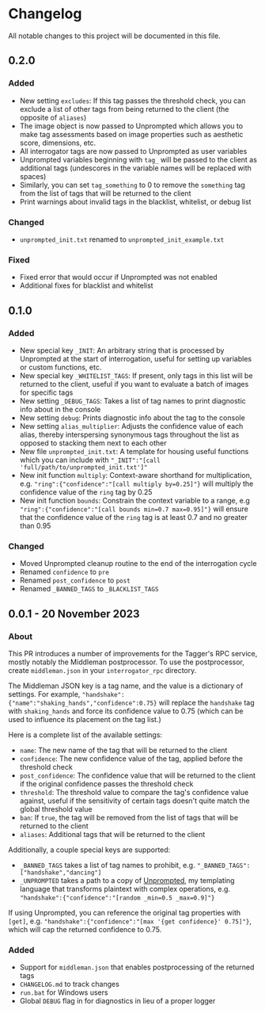 # Changelog
All notable changes to this project will be documented in this file.

## 0.2.0
### Added
- New setting `excludes`: If this tag passes the threshold check, you can exclude a list of other tags from being returned to the client (the opposite of `aliases`)
- The image object is now passed to Unprompted which allows you to make tag assessments based on image properties such as aesthetic score, dimensions, etc.
- All interrogator tags are now passed to Unprompted as user variables
- Unprompted variables beginning with `tag_` will be passed to the client as additional tags (undescores in the variable names will be replaced with spaces)
- Similarly, you can set `tag_something` to 0 to remove the `something` tag from the list of tags that will be returned to the client
- Print warnings about invalid tags in the blacklist, whitelist, or debug list

### Changed
- `unprompted_init.txt` renamed to `unprompted_init_example.txt`

### Fixed
- Fixed error that would occur if Unprompted was not enabled
- Additional fixes for blacklist and whitelist

## 0.1.0
### Added
- New special key `_INIT`: An arbitrary string that is processed by Unprompted at the start of interrogation, useful for setting up variables or custom functions, etc.
- New special key `_WHITELIST_TAGS`: If present, only tags in this list will be returned to the client, useful if you want to evaluate a batch of images for specific tags
- New setting `_DEBUG_TAGS`: Takes a list of tag names to print diagnostic info about in the console
- New setting `debug`: Prints diagnostic info about the tag to the console
- New setting `alias_multiplier`: Adjusts the confidence value of each alias, thereby interspersing synonymous tags throughout the list as opposed to stacking them next to each other
- New file `unprompted_init.txt`: A template for housing useful functions which you can include with `"_INIT":"[call 'full/path/to/unprompted_init.txt']"`
- New init function `multiply`: Context-aware shorthand for multiplication, e.g. `"ring":{"confidence":"[call multiply by=0.25]"}` will multiply the confidence value of the `ring` tag by 0.25
- New init function `bounds`: Constrain the context variable to a range, e.g `"ring":{"confidence":"[call bounds min=0.7 max=0.95]"}` will ensure that the confidence value of the `ring` tag is at least 0.7 and no greater than 0.95

### Changed
- Moved Unprompted cleanup routine to the end of the interrogation cycle
- Renamed `confidence` to `pre`
- Renamed `post_confidence` to `post`
- Renamed `_BANNED_TAGS` to `_BLACKLIST_TAGS`

## 0.0.1 - 20 November 2023
### About
This PR introduces a number of improvements for the Tagger's RPC service, mostly notably the Middleman postprocessor. To use the postprocessor, create `middleman.json` in your `interrogator_rpc` directory.

The Middleman JSON key is a tag name, and the value is a dictionary of settings. For example, `"handshake":{"name":"shaking_hands","confidence":0.75}` will replace the `handshake` tag with `shaking_hands` and force its confidence value to 0.75 (which can be used to influence its placement on the tag list.)

Here is a complete list of the available settings:

- `name`: The new name of the tag that will be returned to the client
- `confidence`: The new confidence value of the tag, applied before the threshold check
- `post_confidence`: The confidence value that will be returned to the client if the original confidence passes the threshold check
- `threshold`: The threshold value to compare the tag's confidence value against, useful if the sensitivity of certain tags doesn't quite match the global threshold value
- `ban`: If `true`, the tag will be removed from the list of tags that will be returned to the client
- `aliases`: Additional tags that will be returned to the client

Additionally, a couple special keys are supported:

- `_BANNED_TAGS` takes a list of tag names to prohibit, e.g. `"_BANNED_TAGS":["handshake","dancing"]`
- `_UNPROMPTED` takes a path to a copy of [Unprompted](https://github.com/ThereforeGames/unprompted), my templating language that transforms plaintext with complex operations, e.g. `"handshake":{"confidence":"[random _min=0.5 _max=0.9]"}`

If using Unprompted, you can reference the original tag properties with `[get]`, e.g. `"handshake":{"confidence":"[max '{get confidence}' 0.75]"}`, which will cap the returned confidence to 0.75.

### Added
- Support for `middleman.json` that enables postprocessing of the returned tags
- `CHANGELOG.md` to track changes
- `run.bat` for Windows users
- Global `DEBUG` flag in for diagnostics in lieu of a proper logger